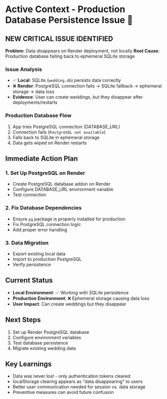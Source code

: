 # Active Context - Production Database Persistence Issue 🚨

## NEW CRITICAL ISSUE IDENTIFIED
**Problem**: Data disappears on Render deployment, not locally
**Root Cause**: Production database falling back to ephemeral SQLite storage

### Issue Analysis
- ✅ **Local**: SQLite (`wedding.db`) persists data correctly
- ❌ **Render**: PostgreSQL connection fails → SQLite fallback → ephemeral storage → data loss
- **Evidence**: User can create weddings, but they disappear after deployments/restarts

### Production Database Flow
1. App tries PostgreSQL connection (DATABASE_URL)
2. Connection fails (`PostgreSQL not available`)
3. Falls back to SQLite in ephemeral storage
4. Data gets wiped on Render restarts

## Immediate Action Plan

### 1. Set Up PostgreSQL on Render
- Create PostgreSQL database addon on Render
- Configure DATABASE_URL environment variable
- Test connection

### 2. Fix Database Dependencies
- Ensure `pg` package is properly installed for production
- Fix PostgreSQL connection logic
- Add proper error handling

### 3. Data Migration
- Export existing local data
- Import to production PostgreSQL
- Verify persistence

## Current Status
- **Local Environment**: ✅ Working with SQLite persistence
- **Production Environment**: ❌ Ephemeral storage causing data loss
- **User Impact**: Can create weddings but they disappear

## Next Steps
1. Set up Render PostgreSQL database
2. Configure environment variables
3. Test database persistence
4. Migrate existing wedding data

## Key Learnings
- Data was never lost - only authentication tokens cleared
- localStorage clearing appears as "data disappearing" to users
- Better user communication needed for session vs. data storage
- Preventive measures can avoid future confusion 